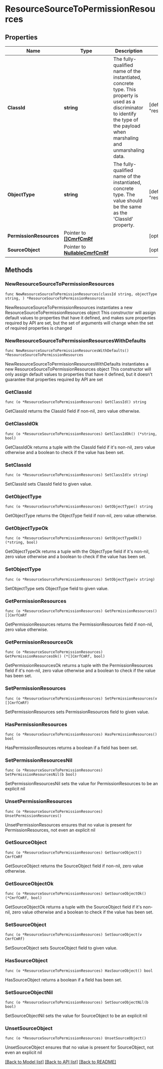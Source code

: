 # ResourceSourceToPermissionResources

## Properties

Name | Type | Description | Notes
------------ | ------------- | ------------- | -------------
**ClassId** | **string** | The fully-qualified name of the instantiated, concrete type. This property is used as a discriminator to identify the type of the payload when marshaling and unmarshaling data. | [default to "resource.SourceToPermissionResources"]
**ObjectType** | **string** | The fully-qualified name of the instantiated, concrete type. The value should be the same as the &#39;ClassId&#39; property. | [default to "resource.SourceToPermissionResources"]
**PermissionResources** | Pointer to [**[]CmrfCmRf**](cmrf.CmRf.md) |  | [optional] 
**SourceObject** | Pointer to [**NullableCmrfCmRf**](cmrf.CmRf.md) |  | [optional] 

## Methods

### NewResourceSourceToPermissionResources

`func NewResourceSourceToPermissionResources(classId string, objectType string, ) *ResourceSourceToPermissionResources`

NewResourceSourceToPermissionResources instantiates a new ResourceSourceToPermissionResources object
This constructor will assign default values to properties that have it defined,
and makes sure properties required by API are set, but the set of arguments
will change when the set of required properties is changed

### NewResourceSourceToPermissionResourcesWithDefaults

`func NewResourceSourceToPermissionResourcesWithDefaults() *ResourceSourceToPermissionResources`

NewResourceSourceToPermissionResourcesWithDefaults instantiates a new ResourceSourceToPermissionResources object
This constructor will only assign default values to properties that have it defined,
but it doesn't guarantee that properties required by API are set

### GetClassId

`func (o *ResourceSourceToPermissionResources) GetClassId() string`

GetClassId returns the ClassId field if non-nil, zero value otherwise.

### GetClassIdOk

`func (o *ResourceSourceToPermissionResources) GetClassIdOk() (*string, bool)`

GetClassIdOk returns a tuple with the ClassId field if it's non-nil, zero value otherwise
and a boolean to check if the value has been set.

### SetClassId

`func (o *ResourceSourceToPermissionResources) SetClassId(v string)`

SetClassId sets ClassId field to given value.


### GetObjectType

`func (o *ResourceSourceToPermissionResources) GetObjectType() string`

GetObjectType returns the ObjectType field if non-nil, zero value otherwise.

### GetObjectTypeOk

`func (o *ResourceSourceToPermissionResources) GetObjectTypeOk() (*string, bool)`

GetObjectTypeOk returns a tuple with the ObjectType field if it's non-nil, zero value otherwise
and a boolean to check if the value has been set.

### SetObjectType

`func (o *ResourceSourceToPermissionResources) SetObjectType(v string)`

SetObjectType sets ObjectType field to given value.


### GetPermissionResources

`func (o *ResourceSourceToPermissionResources) GetPermissionResources() []CmrfCmRf`

GetPermissionResources returns the PermissionResources field if non-nil, zero value otherwise.

### GetPermissionResourcesOk

`func (o *ResourceSourceToPermissionResources) GetPermissionResourcesOk() (*[]CmrfCmRf, bool)`

GetPermissionResourcesOk returns a tuple with the PermissionResources field if it's non-nil, zero value otherwise
and a boolean to check if the value has been set.

### SetPermissionResources

`func (o *ResourceSourceToPermissionResources) SetPermissionResources(v []CmrfCmRf)`

SetPermissionResources sets PermissionResources field to given value.

### HasPermissionResources

`func (o *ResourceSourceToPermissionResources) HasPermissionResources() bool`

HasPermissionResources returns a boolean if a field has been set.

### SetPermissionResourcesNil

`func (o *ResourceSourceToPermissionResources) SetPermissionResourcesNil(b bool)`

 SetPermissionResourcesNil sets the value for PermissionResources to be an explicit nil

### UnsetPermissionResources
`func (o *ResourceSourceToPermissionResources) UnsetPermissionResources()`

UnsetPermissionResources ensures that no value is present for PermissionResources, not even an explicit nil
### GetSourceObject

`func (o *ResourceSourceToPermissionResources) GetSourceObject() CmrfCmRf`

GetSourceObject returns the SourceObject field if non-nil, zero value otherwise.

### GetSourceObjectOk

`func (o *ResourceSourceToPermissionResources) GetSourceObjectOk() (*CmrfCmRf, bool)`

GetSourceObjectOk returns a tuple with the SourceObject field if it's non-nil, zero value otherwise
and a boolean to check if the value has been set.

### SetSourceObject

`func (o *ResourceSourceToPermissionResources) SetSourceObject(v CmrfCmRf)`

SetSourceObject sets SourceObject field to given value.

### HasSourceObject

`func (o *ResourceSourceToPermissionResources) HasSourceObject() bool`

HasSourceObject returns a boolean if a field has been set.

### SetSourceObjectNil

`func (o *ResourceSourceToPermissionResources) SetSourceObjectNil(b bool)`

 SetSourceObjectNil sets the value for SourceObject to be an explicit nil

### UnsetSourceObject
`func (o *ResourceSourceToPermissionResources) UnsetSourceObject()`

UnsetSourceObject ensures that no value is present for SourceObject, not even an explicit nil

[[Back to Model list]](../README.md#documentation-for-models) [[Back to API list]](../README.md#documentation-for-api-endpoints) [[Back to README]](../README.md)


